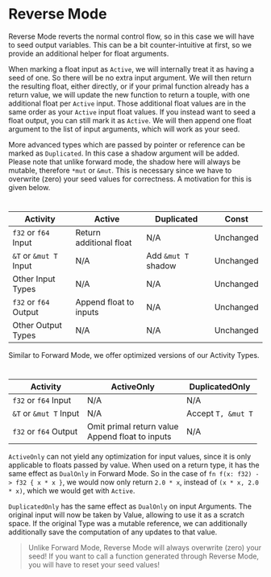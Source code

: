 # Reverse Mode

Reverse Mode reverts the normal control flow, so in this case we will have to seed output variables.
This can be a bit counter-intuitive at first, so we provide an additional helper for float arguments.

When marking a float input as `Active`, we will internally treat it as having a seed of one. So there will
be no extra input argument. We will then return the resulting float, either directly, or if your primal function 
already has a return value, we will update the new function to return a touple, with one additional float per `Active` input.
Those additional float values are in the same order as your `Active` input float values.
If you instead want to seed a float output, you can still mark it as `Active`. We will then append one float argument to 
the list of input arguments, which will work as your seed. 

More advanced types which are passed by pointer or reference can be marked as `Duplicated`.
In this case a shadow argument will be added. Please note that unlike forward mode, the 
shadow here will always be mutable, therefore `*mut` or `&mut`. This is necessary since we have 
to overwrite (zero) your seed values for correctness. A motivation for this is given below.


#
| Activity              | Active    |Duplicated  |      Const |
|-----------------------|-----------|------------|------------|
| `f32` or `f64` Input  | Return additional float | N/A  | Unchanged |
| `&T` or `&mut T` Input | N/A       | Add `&mut T` shadow | Unchanged |
| Other Input Types     | N/A       | N/A          | Unchanged |
| `f32` or `f64` Output | Append float to inputs | N/A | Unchanged |
| Other Output Types    | N/A       | N/A          | Unchanged |

Similar to Forward Mode, we offer optimized versions of our Activity Types.
#
| Activity               | ActiveOnly   | DuplicatedOnly |
|------------------------|--------------|----------------|
| `f32` or `f64` Input   | N/A          | N/A            |
| `&T` or `&mut T` Input | N/A          | Accept `T, &mut T` |
| `f32` or `f64` Output  | Omit primal return value <br> Append float to inputs | N/A |

`ActiveOnly` can not yield any optimization for input values, since it is only 
applicable to floats passed by value. When used on a return type, it has the same 
effect as `DualOnly` in Forward Mode.
So in the case of `fn f(x: f32) -> f32 { x * x }`, 
we would now only return `2.0 * x`, instead of
`(x * x, 2.0 * x)`, which we would get with `Active`.  

`DuplicatedOnly` has the same effect as `DualOnly` on input Arguments.
The original input will now be taken by Value, allowing to use it 
as a scratch space. If the original Type was a mutable reference, we can 
additionally additionally save the computation of any updates to that value.

> <div class="warning">
> Unlike Forward Mode, Reverse Mode will always overwrite (zero) your seed!   
> If you want to call a function generated through Reverse Mode, you will have to reset your seed values!
> </div>
